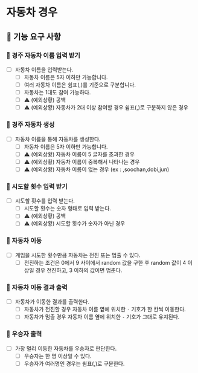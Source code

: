 # 자동차 경우

## 📑 기능 요구 사항

### 📌 경주 자동차 이름 입력 받기

- [ ] 자동차 이름을 입력받는다.
    - [ ] 자동차 이름은 5자 이하만 가능합니다.
    - [ ] 여러 자동차 이름은 쉼표(,)를 기준으로 구분합니다.
    - [ ] 자동차는 1대도 참여 가능하다.
    - [ ] ⚠️ (예외상황) 공백
    - [ ] ⚠️ (예외상황) 자동차가 2대 이상 참여할 경우 쉼표(,)로 구분하지 않은 경우

### 📌 경주 자동차 생성

- [ ] 자동차 이름을 통해 자동차를 생성한다.
    - [ ] 자동차 이름은 5자 이하만 가능합니다.
    - [ ] ⚠️ (예외상황) 자동차 이름이 5 글자를 초과한 경우
    - [ ] ⚠️ (예외상황) 자동차 이름이 중복해서 나타나는 경우
    - [ ] ⚠️ (예외상황) 자동차 이름이 없는 경우 (ex : ,soochan,dobi,jun)

### 📌 시도할 횟수 입력 받기

- [ ] 시도할 횟수를 입력 받는다.
    - [ ] 시도할 횟수는 숫자 형태로 입력 받는다.
    - [ ] ⚠️ (예외상황) 공백
    - [ ] ⚠️ (예외상황) 시도할 횟수가 숫자가 아닌 경우

### 📌 자동차 이동

- [ ] 게임을 시도한 횟수만큼 자동차는 전진 또는 멈출 수 있다.
    - [ ] 전진하는 조건은 0에서 9 사이에서 random 값을 구한 후 random 값이 4 이상일 경우 전진하고, 3 이하의 값이면 멈춘다.

### 📌 자동차 이동 결과 출력

- [ ] 자동차가 이동한 결과를 출력한다.
    - [ ] 자동차가 전진할 경우 자동차 이름 옆에 위치한 `-` 기호가 한 칸씩 이동한다.
    - [ ] 자동차가 멈출 경우 자동차 이름 옆에 위치한 `-` 기호가 그대로 유지된다.

### 📌 우승자 출력

- [ ] 가장 멀리 이동한 자동차를 우승자로 판단한다.
    - [ ] 우승자는 한 명 이상일 수 있다.
    - [ ] 우승자가 여러명인 경우는 쉼표(,)로 구분한다.
